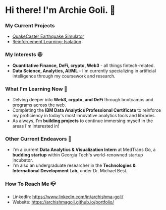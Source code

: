 # Hi there! I'm Archie Goli. 👋

### My Current Projects
- [QuakeCaster Earthquake Simulator](https://github.com/archishmagoli/QuakeCaster)
- [Reinforcement Learning: Isolation](https://github.com/archishmagoli/Isolation_RL)

### My Interests 😃
- **Quantitative Finance, DeFi, crypto, Web3** - all things fintech-related.
- **Data Science, Analytics, AI/ML** - I'm currently specializing in artificial intelligence through my coursework and research.

### What I'm Learning Now 📖
- Delving deeper into **Web3, crypto, and DeFi** through bootcamps and programs across the web.
- Completing the **IBM Data Analytics Professional Certificate** to reinforce my proficiency in today's most innovative analytics tools and libraries.
- As always, I'm **building projects** to continue immersing myself in the areas I'm interested in!

### Other Current Endeavors 🌻
- I'm a current **Data Analytics & Visualization Intern** at MedTrans Go, a **budding startup** within Georgia Tech's world-renowned startup incubator.
- I'm also an undergraduate researcher in the **Technologies & International Development Lab**, under Dr. Michael Best.

### How To Reach Me 📪
- LinkedIn: https://www.linkedin.com/in/archishma-goli/
- Website: https://archishmagoli.github.io/portfolio/
